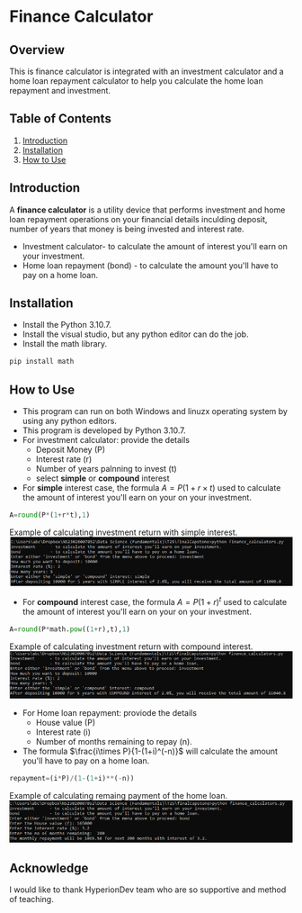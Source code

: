 # Finance Calculator

## Overview
This is finance calculator is integrated with an investment calculator and a home loan repayment calculator to help you calculate the home loan repayment and investment.  

## Table of Contents

1. [Introduction](#introduction)
2. [Installation](#installation)
3. [How to Use](#how-to-use)

## Introduction
A **finance calculator** is a utility device that performs investment and home loan repayment operations on your financial details inculding deposit, number of years that money is being invested and interest rate. 

* Investment calculator- to calculate the amount of interest you'll earn on your investment.
* Home loan repayment (bond) - to calculate the amount you'll have to pay on a home loan.

## Installation
* Install the Python 3.10.7.
* Install the visual studio, but any python editor can do the job. 
* Install the math library.
```python 
pip install math
```

## How to Use
* This program can run on both Windows and linuzx operating system by using any python editors.
* This program is developed by Python 3.10.7. 
* For investment calculator: provide the details
    * Deposit Money (P)
    * Interest rate (r)
    * Number of years palnning to invest (t)
    * select **simple** or **compound** interest
* For **simple** interest case, the formula $A = P(1+r\times t)$ used to calculate the amount of interest you'll earn on your on your investment. 
```python 
A=round(P*(1+r*t),1)
```
Example of calculating investment return with simple interest.
![Example of calculating investment return with simple interest.](Investment_Simple.png)
* For **compound** interest case, the formula $A = P(1+r)^t$ used to calculate the amount of interest you'll earn on your on your investment.
```python 
A=round(P*math.pow((1+r),t),1)
```
Example of calculating investment return with compound interest.
![Example of calculating investment return with compound interest.](Investment_Compound.png)
* For Home loan repayment: proviode the details
    * House value (P)
    * Interest rate (i)
    * Number of months remaining to repay (n). 
* The formula $\frac{i\times P}{1-(1+i)^(-n)}$ will calculate the amount you'll have to pay on a home loan.
```python
repayment=(i*P)/(1-(1+i)**(-n))
```
Example of calculating remaing payment of the home loan.
![Example of calculating home loan.](Bond.png)

## Acknowledge
I would like to thank HyperionDev team who are so supportive and method of teaching. 

